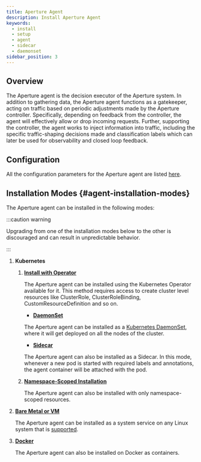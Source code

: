 ```yaml
---
title: Aperture Agent
description: Install Aperture Agent
keywords:
  - install
  - setup
  - agent
  - sidecar
  - daemonset
sidebar_position: 3
---
```


## Overview

The Aperture agent is the decision executor of the Aperture system. In addition
to gathering data, the Aperture agent functions as a gatekeeper, acting on
traffic based on periodic adjustments made by the Aperture controller.
Specifically, depending on feedback from the controller, the agent will
effectively allow or drop incoming requests. Further, supporting the controller,
the agent works to inject information into traffic, including the specific
traffic-shaping decisions made and classification labels which can later be used
for observability and closed loop feedback.

## Configuration

All the configuration parameters for the Aperture agent are listed
[here](/reference/configuration/agent.md).

## Installation Modes {#agent-installation-modes}

The Aperture agent can be installed in the following modes:

:::caution warning

Upgrading from one of the installation modes below to the other is discouraged
and can result in unpredictable behavior.

:::

1. **Kubernetes**

   1. [**Install with Operator**](kubernetes/operator/operator.md)

      The Aperture agent can be installed using the Kubernetes Operator
      available for it. This method requires access to create cluster level
      resources like ClusterRole, ClusterRoleBinding, CustomResourceDefinition
      and so on.

      - [**DaemonSet**](kubernetes/operator/daemonset.md)

      The Aperture agent can be installed as a
      [Kubernetes DaemonSet](https://kubernetes.io/docs/concepts/workloads/controllers/daemonset/),
      where it will get deployed on all the nodes of the cluster.

      - [**Sidecar**](kubernetes/operator/sidecar.md)

      The Aperture agent can also be installed as a Sidecar. In this mode,
      whenever a new pod is started with required labels and annotations, the
      agent container will be attached with the pod.

   2. [**Namespace-Scoped Installation**](kubernetes/namespace-scoped/namespace-scoped.md)

      The Aperture agent can also be installed with only namespace-scoped
      resources.

2. [**Bare Metal or VM**](bare_metal.md)

   The Aperture agent can be installed as a system service on any Linux system
   that is [supported](../supported-platforms.md).

3. [**Docker**](docker.md)

   The Aperture agent can also be installed on Docker as containers.
